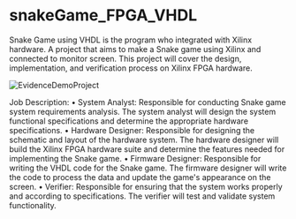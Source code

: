 # snakeGame_FPGA_VHDL

Snake Game using VHDL is the program who integrated with Xilinx hardware. A project that aims to make a Snake game using Xilinx and connected to monitor screen. This project will cover the design, implementation, and verification process on Xilinx FPGA hardware.

![EvidenceDemoProject](https://user-images.githubusercontent.com/76098113/228191107-0a236179-ce05-4393-a281-ad3a71bb3de2.jpg)

Job Description:
• System Analyst: Responsible for conducting Snake game system requirements analysis. The system analyst will design the system functional specifications and determine the appropriate hardware specifications.
• Hardware Designer: Responsible for designing the schematic and layout of the hardware system. The hardware designer will build the Xilinx FPGA hardware suite and determine the features needed for implementing the Snake game.
• Firmware Designer: Responsible for writing the VHDL code for the Snake game. The firmware designer will write the code to process the data and update the game's appearance on the screen.
• Verifier: Responsible for ensuring that the system works properly and according to specifications. The verifier will test and validate system functionality.
